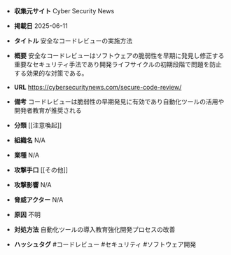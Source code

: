 - **収集元サイト**
Cyber Security News

- **掲載日**
2025-06-11

- **タイトル**
安全なコードレビューの実施方法

- **概要**
安全なコードレビューはソフトウェアの脆弱性を早期に発見し修正する重要なセキュリティ手法であり開発ライフサイクルの初期段階で問題を防止する効果的な対策である。

- **URL**
https://cybersecuritynews.com/secure-code-review/

- **備考**
コードレビューは脆弱性の早期発見に有効であり自動化ツールの活用や開発者教育が推奨される

- **分類**
[[注意喚起]]

- **組織名**
N/A

- **業種**
N/A

- **攻撃手口**
[[その他]]

- **攻撃影響**
N/A

- **脅威アクター**
N/A

- **原因**
不明

- **対処方法**
自動化ツールの導入教育強化開発プロセスの改善

- **ハッシュタグ**
#コードレビュー #セキュリティ #ソフトウェア開発
